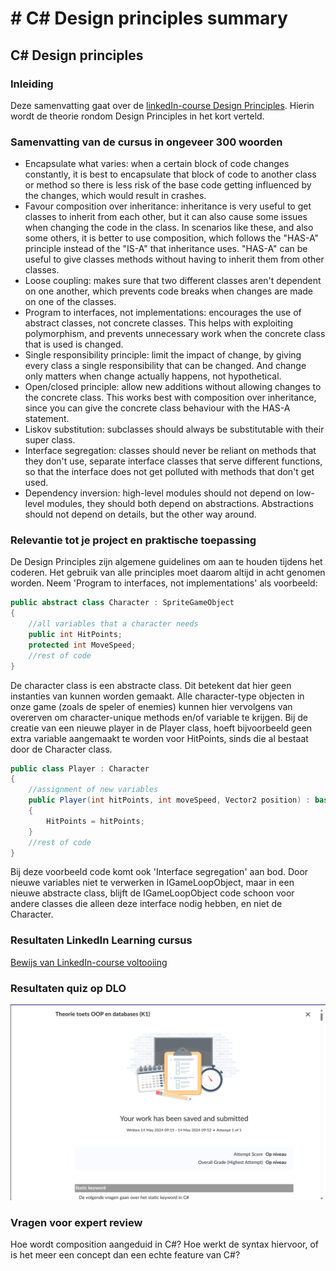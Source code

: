 # # C# Design principles summary

## C# Design principles

### Inleiding
Deze samenvatting gaat over de [linkedIn-course Design Principles](https://www.linkedin.com/learning/advanced-design-patterns-design-principles/). Hierin wordt de theorie rondom Design Principles in het kort verteld.

### Samenvatting van de cursus in ongeveer 300 woorden
- Encapsulate what varies: when a certain block of code changes constantly, it is best to encapsulate that block of code to another class or method so there is less risk of the base code getting influenced by the changes, which would result in crashes.
- Favour composition over inheritance: inheritance is very useful to get classes to inherit from each other, but it can also cause some issues when changing the code in the class. In scenarios like these, and also some others, it is better to use composition, which follows the "HAS-A" principle instead of the "IS-A" that inheritance uses. "HAS-A" can be useful to give classes methods without having to inherit them from other classes.
- Loose coupling: makes sure that two different classes aren't dependent on one another, which prevents code breaks when changes are made on one of the classes.
- Program to interfaces, not implementations: encourages the use of abstract classes, not concrete classes. This helps with exploiting polymorphism, and prevents unnecessary work when the concrete class that is used is changed.
- Single responsibility principle: limit the impact of change, by giving every class a single responsibility that can be changed. And change only matters when change actually happens, not hypothetical.
- Open/closed principle: allow new additions without allowing changes to the concrete class. This works best with composition over inheritance, since you can give the concrete class behaviour with the HAS-A statement.
- Liskov substitution: subclasses should always be substitutable with their super class.
- Interface segregation: classes should never be reliant on methods that they don't use, separate interface classes that serve different functions, so that the interface does not get polluted with methods that don't get used.
- Dependency inversion: high-level modules should not depend on low-level modules, they should both depend on abstractions. Abstractions should not depend on details, but the other way around.

### Relevantie tot je project en praktische toepassing
De Design Principles zijn algemene guidelines om aan te houden tijdens het coderen. Het gebruik van alle principles moet daarom altijd in acht genomen worden. Neem 'Program to interfaces, not implementations' als voorbeeld:

```C#
public abstract class Character : SpriteGameObject
{
    //all variables that a character needs
    public int HitPoints;
    protected int MoveSpeed;
    //rest of code
}
```

De character class is een abstracte class. Dit betekent dat hier geen instanties van kunnen worden gemaakt. Alle character-type objecten in onze game (zoals de speler of enemies) kunnen hier vervolgens van overerven om character-unique methods en/of variable te krijgen. Bij de creatie van een nieuwe player in de Player class, hoeft bijvoorbeeld geen extra variable aangemaakt te worden voor HitPoints, sinds die al bestaat door de Character class.

```C#
public class Player : Character
{
    //assignment of new variables
    public Player(int hitPoints, int moveSpeed, Vector2 position) : base(hitPoints, moveSpeed, position,"Images/Characters/playerCat@2x1", 0, " ", 0)
    {
        HitPoints = hitPoints;
    }
    //rest of code
}
```

Bij deze voorbeeld code komt ook 'Interface segregation' aan bod. Door nieuwe variables niet te verwerken in IGameLoopObject, maar in een nieuwe abstracte class, blijft de IGameLoopObject code schoon voor andere classes die alleen deze interface nodig hebben, en niet de Character.

### Resultaten LinkedIn Learning cursus
[Bewijs van LinkedIn-course voltooiing](https://www.linkedin.com/learning/me/my-library/completed?u=2132228)

### Resultaten quiz op DLO
![Bewijs van DLO quiz over K1](../LinkedInSummaries/DLOQuizBlok4.png)

### Vragen voor expert review
Hoe wordt composition aangeduid in C#? Hoe werkt de syntax hiervoor, of is het meer een concept dan een echte feature van C#?
